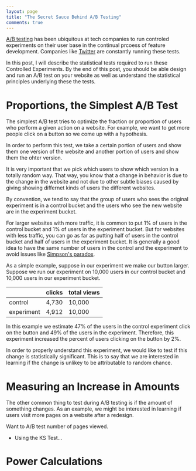 ```yaml
---
layout: page
title: "The Secret Sauce Behind A/B Testing"
comments: true
---
```


[A/B testing](http://en.wikipedia.org/wiki/A/B_testing) has been
ubiquitous at tech companies to run controled experiments on their
user base in the continual prcoess of feature development.  Companies
like [Twitter](https://blog.twitter.com/2013/experiments-twitter)
are constantly running these tests.

In this post, I will describe the statistical tests required to run
these Controlled Experiments.  By the end of this post, you should
be able design and run an A/B test on your website as well as
understand the statistical principles underlying these the tests.

# Proportions, the Simplest A/B Test

The simplest A/B test tries to optimize the fraction or proportion
of users who perform a given action on a website. For example, we
want to get more people click on a button so we come up with a
hypothesis.

In order to perform this test, we take a certain portion of users
and show them one version of the website and another
portion of users and show them the ohter version.

It is very important that we pick which users to show which version
in a totally random way.  That way, you know that a change in
behavior is due to the change in the website and not due to other
subtle biases caused by giving showing differnet kinds of users the
different websites.

By convention, we tend to say that the group of users who
sees the original experiment is in a control bucket
and the users who see the new website are in the
experiment bucket. 

For larger websites with more traffic,
it is common to put 1% of users in the control bucket and 1% of
users in the experiment bucket.  But for websites with less traffic,
you can go as far as putting half of users in the control bucket
and half of users in the experiment bucket.  It is generally a good
idea to have the same number of users in the control and the
experiment to avoid issues like [Simpson's
paradox](http://en.wikipedia.org/wiki/Simpson's_paradox).

As a simple example, suppose in our experiment we make our button
larger. Suppose we run our experiment on 10,000 users in our control
bucket and 10,000 users in our experiment bucket.

|            | clicks | total views |
| ---------- | ------ | ----------- |
| control    |  4,730 |     10,000  |
| experiment |  4,912 |     10,000  |

In this example we estimate 47% of the users in the control experiment
click on the button and 49% of the users in the experiment. Therefore,
this experiment increased the percent of users clicking on the
button by 2%.

In order to properly understand this experiment, we would like to
test if this change is statistically significant. This is to say
that we are interested in learning if the change is unlikey to be
attributable to random chance.

# Measuring an Increase in Amounts

The other common thing to test during A/B testing is if
the amount of something changes. As an example, we might
be interested in learning if users visit more pages on
a website after a redesign.

Want to A/B test number of pages viewed.

* Using the KS Test...

# Power Calculations 


